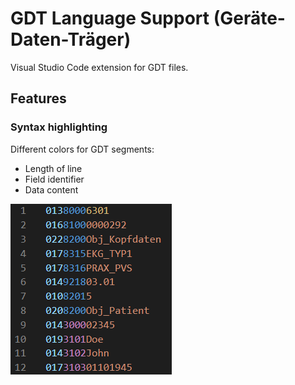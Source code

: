 # GDT Language Support (**G**eräte-**D**aten-**T**räger)

Visual Studio Code extension for GDT files.

## Features
### Syntax highlighting

Different colors for GDT segments:  
- Length of line
- Field identifier
- Data content

![Syntax_highlighting_Screenshoot](https://github.com/Lixfeld/VSCode-GDT-Extension/raw/master/images/Syntax_highlighting.PNG)  
